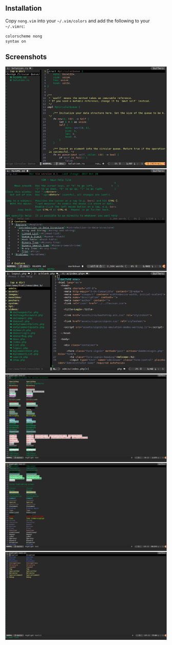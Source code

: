 ## Installation
Copy ```nong.vim``` into your ```~/.vim/colors``` and add the following to your ```~/.vimrc```:
```
colorscheme nong
syntax on
```

## Screenshots
![](./screenshots/screenshot1.png)<br>
![](./screenshots/screenshot2.png)<br>
![](./screenshots/screenshot3.png)<br>
![](./screenshots/screenshot4.png)<br>
![](./screenshots/screenshot5.png)<br>
![](./screenshots/screenshot6.png)<br>
